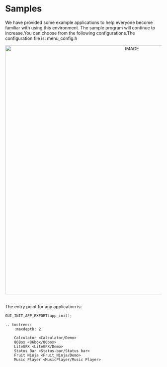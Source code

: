# Samples

We have provided some example applications to help everyone become familiar with using this environment. The sample program will continue to increase.You can choose from the following configurations.The configuration file is: menu_config.h

<div style="text-align: center"><img width="800" src="https://foruda.gitee.com/images/1718765392647198639/ac4aa231_13408154.png" alt="IMAGE"></div><br/>

The entry point for any application is:

```c
GUI_INIT_APP_EXPORT(app_init);
```


```eval_rst
.. toctree::
    :maxdepth: 2

    Calculator <Calculator/Demo>
    86Box <86box/86box>
    LiteGFX <LiteGFX/Demo>
    Status Bar <Status-bar/Status bar>
    Fruit Ninja <Fruit_Ninja/Demo>
    Music Player <MusicPlayer/Music Player>
```
